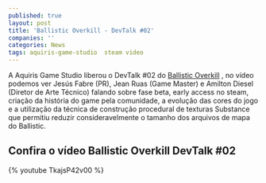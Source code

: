 ```yaml
---
published: true
layout: post
title: 'Ballistic Overkill - DevTalk #02'
companies: ''
categories: News
tags: aquiris-game-studio  steam video
---
```

A Aquiris Game Studio liberou o DevTalk #02 do <a href="http://store.steampowered.com/app/296300/" target="_blank">Ballistic Overkill</a>
, no vídeo podemos ver Jesús Fabre (PR), Jean Ruas (Game Master) e Amilton Diesel (Diretor de Arte Técnico) falando sobre fase beta, early access no steam, criação da história do game pela comunidade, a evolução das cores do jogo e a utilização da técnica de construção procedural de texturas Substance que permitiu reduzir consideravelmente o tamanho dos arquivos de mapa do Ballistic.

## Confira o vídeo Ballistic Overkill DevTalk #02
{% youtube TkajsP42v00 %}